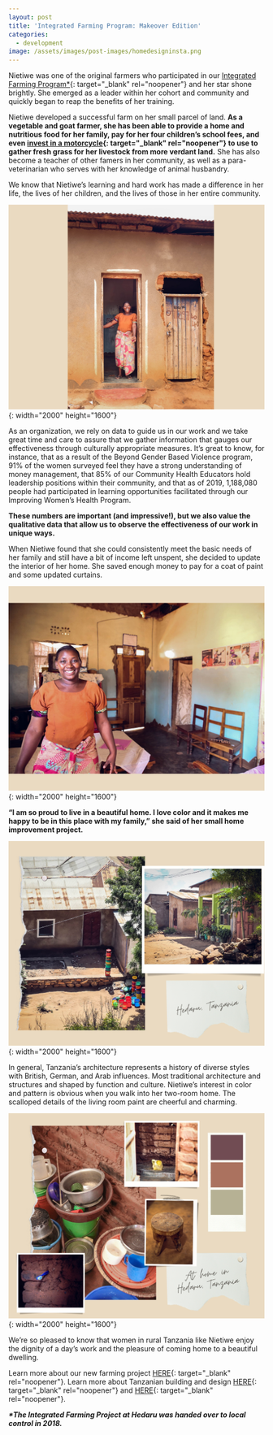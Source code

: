 ```yaml
---
layout: post
title: 'Integrated Farming Program: Makeover Edition'
categories:
  - development
image: /assets/images/post-images/homedesigninsta.png
---
```


Nietiwe was one of the original farmers who participated in our [Integrated Farming Program\*](https://empowertz.org/programs/economicempowerment/){: target="_blank" rel="noopener"} and her star shone brightly. She emerged as a leader within her cohort and community and quickly began to reap the benefits of her training.

Nietiwe developed a successful farm on her small parcel of land. **As a vegetable and goat farmer, she has been able to provide a home and nutritious food for her family, pay for her four children’s school fees, and even&nbsp;[invest in a motorcycle](https://empowertz.org/development/2017/05/01/meet-four-of-the-most-empowered-women-in-tanzania/){: target="_blank" rel="noopener"}&nbsp;to use to gather fresh grass for her livestock from more verdant land.** She has also become a teacher of other famers in her community, as well as a para-veterinarian who serves with her knowledge of animal husbandry.

We know that Nietiwe’s learning and hard work has made a difference in her life, the lives of her children, and the lives of those in her entire community.

![](uploads/2021/02/18/integrated-farming-program-makeover-edition/3.jpg){: width="2000" height="1600"}

As an organization, we rely on data to guide us in our work and we take great time and care to assure that we gather information that gauges our effectiveness through culturally appropriate measures. It’s great to know, for instance, that as a result of the Beyond Gender Based Violence program, 91% of the women surveyed feel they have a strong understanding of money management, that 85% of our Community Health Educators hold leadership positions within their community, and that as of 2019, 1,188,080 people had participated in learning opportunities facilitated through our Improving Women’s Health Program.

**These numbers are important (and impressive\!), but we also value the qualitative data that allow us to observe the effectiveness of our work in unique ways.**

When Nietiwe found that she could consistently meet the basic needs of her family and still have a bit of income left unspent, she decided to update the interior of her home. She saved enough money to pay for a coat of paint and some updated curtains.

![](uploads/2021/02/18/integrated-farming-program-makeover-edition/4.jpg){: width="2000" height="1600"}

**“I am so proud to live in a beautiful home. I love color and it makes me happy to be in this place with my family,” she said of her small home improvement project.**

![](uploads/2021/02/18/integrated-farming-program-makeover-edition/2.jpg){: width="2000" height="1600"}

In general, Tanzania’s architecture represents a history of diverse styles with British, German, and Arab influences. Most traditional architecture and structures and shaped by function and culture. Nietiwe’s interest in color and pattern is obvious when you walk into her two-room home. The scalloped details of the living room paint are cheerful and charming.

![](uploads/2021/02/18/integrated-farming-program-makeover-edition/1.jpg){: width="2000" height="1600"}

We’re so pleased to know that women in rural Tanzania like Nietiwe enjoy the dignity of a day’s work and the pleasure of coming home to a beautiful dwelling.

Learn more about our new farming project [HERE](https://empowertz.org/development/2020/07/31/farming-at-kirinjiko/){: target="_blank" rel="noopener"}. Learn more about Tanzanian building and design&nbsp;[HERE](https://www.archdaily.com/country/tanzania){: target="_blank" rel="noopener"} and [HERE](https://www.tanzania-experience.com/blog/why-so-many-half-finished-houses/){: target="_blank" rel="noopener"}.

***\*The Integrated Farming Project at Hedaru was handed over to local control in 2018.***
